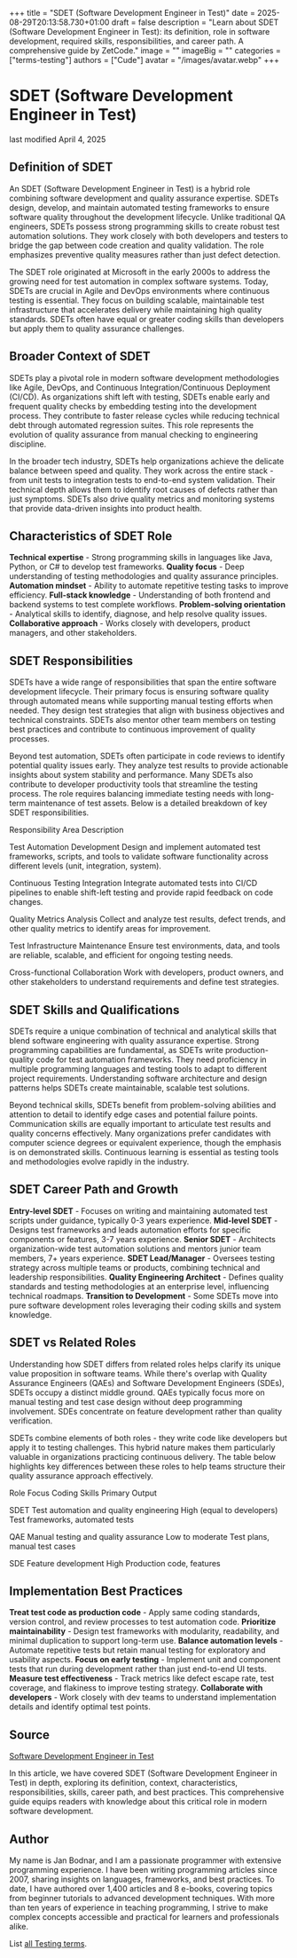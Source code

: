 +++
title = "SDET (Software Development Engineer in Test)"
date = 2025-08-29T20:13:58.730+01:00
draft = false
description = "Learn about SDET (Software Development Engineer in Test): its definition, role in software development, required skills, responsibilities, and career path. A comprehensive guide by ZetCode."
image = ""
imageBig = ""
categories = ["terms-testing"]
authors = ["Cude"]
avatar = "/images/avatar.webp"
+++

# SDET (Software Development Engineer in Test)

last modified April 4, 2025

## Definition of SDET

An SDET (Software Development Engineer in Test) is a hybrid role combining
software development and quality assurance expertise. SDETs design, develop, and
maintain automated testing frameworks to ensure software quality throughout the
development lifecycle. Unlike traditional QA engineers, SDETs possess strong
programming skills to create robust test automation solutions. They work closely
with both developers and testers to bridge the gap between code creation and
quality validation. The role emphasizes preventive quality measures rather than
just defect detection.

The SDET role originated at Microsoft in the early 2000s to address the growing
need for test automation in complex software systems. Today, SDETs are crucial
in Agile and DevOps environments where continuous testing is essential. They
focus on building scalable, maintainable test infrastructure that accelerates
delivery while maintaining high quality standards. SDETs often have equal or
greater coding skills than developers but apply them to quality assurance
challenges.

## Broader Context of SDET

SDETs play a pivotal role in modern software development methodologies like
Agile, DevOps, and Continuous Integration/Continuous Deployment (CI/CD). As
organizations shift left with testing, SDETs enable early and frequent quality
checks by embedding testing into the development process. They contribute to
faster release cycles while reducing technical debt through automated regression
suites. This role represents the evolution of quality assurance from manual
checking to engineering discipline.

In the broader tech industry, SDETs help organizations achieve the delicate
balance between speed and quality. They work across the entire stack - from unit
tests to integration tests to end-to-end system validation. Their technical depth
allows them to identify root causes of defects rather than just symptoms. SDETs
also drive quality metrics and monitoring systems that provide data-driven
insights into product health.

## Characteristics of SDET Role

**Technical expertise** - Strong programming skills in languages
like Java, Python, or C# to develop test frameworks.
**Quality focus** - Deep understanding of testing methodologies
and quality assurance principles.
**Automation mindset** - Ability to automate repetitive testing
tasks to improve efficiency.
**Full-stack knowledge** - Understanding of both frontend and
backend systems to test complete workflows.
**Problem-solving orientation** - Analytical skills to identify,
diagnose, and help resolve quality issues.
**Collaborative approach** - Works closely with developers,
product managers, and other stakeholders.

## SDET Responsibilities

SDETs have a wide range of responsibilities that span the entire software
development lifecycle. Their primary focus is ensuring software quality through
automated means while supporting manual testing efforts when needed. They design
test strategies that align with business objectives and technical constraints.
SDETs also mentor other team members on testing best practices and contribute
to continuous improvement of quality processes.

Beyond test automation, SDETs often participate in code reviews to identify
potential quality issues early. They analyze test results to provide actionable
insights about system stability and performance. Many SDETs also contribute to
developer productivity tools that streamline the testing process. The role
requires balancing immediate testing needs with long-term maintenance of test
assets. Below is a detailed breakdown of key SDET responsibilities.

Responsibility Area
Description

Test Automation Development
Design and implement automated test frameworks, scripts, and tools to
validate software functionality across different levels (unit, integration,
system).

Continuous Testing Integration
Integrate automated tests into CI/CD pipelines to enable shift-left testing
and provide rapid feedback on code changes.

Quality Metrics Analysis
Collect and analyze test results, defect trends, and other quality metrics to
identify areas for improvement.

Test Infrastructure Maintenance
Ensure test environments, data, and tools are reliable, scalable, and
efficient for ongoing testing needs.

Cross-functional Collaboration
Work with developers, product owners, and other stakeholders to understand
requirements and define test strategies.

## SDET Skills and Qualifications

SDETs require a unique combination of technical and analytical skills that blend
software engineering with quality assurance expertise. Strong programming
capabilities are fundamental, as SDETs write production-quality code for test
automation frameworks. They need proficiency in multiple programming languages
and testing tools to adapt to different project requirements. Understanding
software architecture and design patterns helps SDETs create maintainable,
scalable test solutions.

Beyond technical skills, SDETs benefit from problem-solving abilities and
attention to detail to identify edge cases and potential failure points.
Communication skills are equally important to articulate test results and
quality concerns effectively. Many organizations prefer candidates with computer
science degrees or equivalent experience, though the emphasis is on demonstrated
skills. Continuous learning is essential as testing tools and methodologies
evolve rapidly in the industry.

## SDET Career Path and Growth

**Entry-level SDET** - Focuses on writing and maintaining
automated test scripts under guidance, typically 0-3 years experience.
**Mid-level SDET** - Designs test frameworks and leads
automation efforts for specific components or features, 3-7 years experience.
**Senior SDET** - Architects organization-wide test automation
solutions and mentors junior team members, 7+ years experience.
**SDET Lead/Manager** - Oversees testing strategy across
multiple teams or products, combining technical and leadership responsibilities.
**Quality Engineering Architect** - Defines quality standards
and testing methodologies at an enterprise level, influencing technical
roadmaps.
**Transition to Development** - Some SDETs move into pure
software development roles leveraging their coding skills and system knowledge.

## SDET vs Related Roles

Understanding how SDET differs from related roles helps clarify its unique value
proposition in software teams. While there's overlap with Quality Assurance
Engineers (QAEs) and Software Development Engineers (SDEs), SDETs occupy a
distinct middle ground. QAEs typically focus more on manual testing and test
case design without deep programming involvement. SDEs concentrate on feature
development rather than quality verification.

SDETs combine elements of both roles - they write code like developers but apply
it to testing challenges. This hybrid nature makes them particularly valuable in
organizations practicing continuous delivery. The table below highlights key
differences between these roles to help teams structure their quality assurance
approach effectively.

Role
Focus
Coding Skills
Primary Output

SDET
Test automation and quality engineering
High (equal to developers)
Test frameworks, automated tests

QAE
Manual testing and quality assurance
Low to moderate
Test plans, manual test cases

SDE
Feature development
High
Production code, features

## Implementation Best Practices

**Treat test code as production code** - Apply same coding
standards, version control, and review processes to test automation code.
**Prioritize maintainability** - Design test frameworks with
modularity, readability, and minimal duplication to support long-term use.
**Balance automation levels** - Automate repetitive tests but
retain manual testing for exploratory and usability aspects.
**Focus on early testing** - Implement unit and component tests
that run during development rather than just end-to-end UI tests.
**Measure test effectiveness** - Track metrics like defect
escape rate, test coverage, and flakiness to improve testing strategy.
**Collaborate with developers** - Work closely with dev teams to
understand implementation details and identify optimal test points.

## Source

[Software Development Engineer in Test](https://en.wikipedia.org/wiki/Software_development_engineer_in_test)

In this article, we have covered SDET (Software Development Engineer in Test) in
depth, exploring its definition, context, characteristics, responsibilities,
skills, career path, and best practices. This comprehensive guide equips readers
with knowledge about this critical role in modern software development.

## Author

My name is Jan Bodnar, and I am a passionate programmer with extensive
programming experience. I have been writing programming articles since 2007,
sharing insights on languages, frameworks, and best practices. To date, I have
authored over 1,400 articles and 8 e-books, covering topics from beginner
tutorials to advanced development techniques. With more than ten years of
experience in teaching programming, I strive to make complex concepts accessible
and practical for learners and professionals alike.

List [all Testing terms](/all/#terms-test).